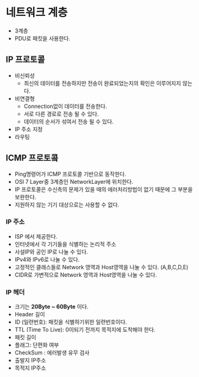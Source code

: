 # 네트워크 계층
- 3계층
- PDU로 패킷을 사용한다.

## IP 프로토콜
- 비신뢰성
  - 최신의 데이터를 전송하지만 전송이 완료되었는지의 확인은 이루어지지 않는다.
- 비연결형
  - Connection없이 데이터를 전송한다.
  - 서로 다른 경로로 전송 될 수 있다.
  - 데이터의 순서가 섞여서 전송 될 수 있다.
- IP 주소 지정
- 라우팅

## ICMP 프로토콬
- Ping명령어가 ICMP 프로토콜 기반으로 동작한다.
- OSI 7 Layer중 3계층인 NetworkLayer에 위치한다.
- IP 프로토콜은 수신측의 문제가 있을 때의 에러처리방법이 없기 때문에 그 부분을 보완한다.
- 지원하지 않는 기기 대상으로는 사용할 수 없다.

### IP 주소
- ISP 에서 제공한다.
- 인터넷에서 각 기기들을 식별하는 논리적 주소
- 사설IP와 공인 IP로 나눌 수 있다.
- IPv4와 IPv6로 나눌 수 있다.
- 고정적인 클래스들로 Network 영역과 Host영역을 나눌 수 있다. (A,B,C,D,E)
- CIDR로 가변적으로 Network 영역과 Host영역을 나눌 수 있다. 

### IP 헤더
- 크기는 **20Byte ~ 60Byte** 이다.
- Header 길이
- ID (일련번호): 패킷을 식별하기위한 일련번호이다.
- TTL (Time To Live): 0이되기 전까지 목적지에 도착해야 한다.
- 패킷 길이
- 플래그: 단편화 여부
- CheckSum : 에러발생 유무 검사
- 출발지 IP주소
- 목적지 IP주소
 